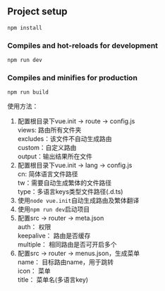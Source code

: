 ## Project setup
```
npm install
```

### Compiles and hot-reloads for development
```
npm run dev
```

### Compiles and minifies for production
```
npm run build
```

使用方法：
1. 配置根目录下vue.init -> route -> config.js 
    <br />
    views: 路由所有文件夹
    <br />
    excludes：该文件不自动生成路由
    <br />
    custom：自定义路由
    <br />
    output：输出结果所在文件
    <br />
2. 配置根目录下vue.init -> lang -> config.js 
    <br />
    cn: 简体语言文件路径
    <br />
    tw：需要自动生成繁体的文件路径
    <br />
    type：多语言keys类型文件路径(.d.ts)
    <br />
3. 使用``` node vue.init ```自动生成路由及繁体翻译
    <br />
4. 使用``` npm run dev ```启动项目
    <br />
5. 配置src -> router -> meta.json
    <br />
    auth： 权限
    <br />
    keepalive： 路由是否缓存
    <br />
    multiple： 相同路由是否可开启多个
    <br />
5. 配置src -> router -> menus.json，生成菜单
    <br />
    name： 目标路由name，用于跳转
    <br />
    icon： 菜单
    <br />
    title： 菜单名(多语言key)